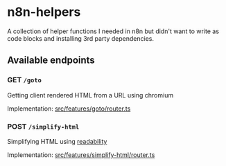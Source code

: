 # n8n-helpers

A collection of helper functions I needed in n8n but didn't want to write as code blocks and installing 3rd party
dependencies.

## Available endpoints

### GET `/goto`

Getting client rendered HTML from a URL using chromium

Implementation: [src/features/goto/router.ts](src/features/goto/router.ts)

### POST `/simplify-html`

Simplifying HTML using [readability](https://github.com/mozilla/readability)

Implementation: [src/features/simplify-html/router.ts](src/features/simplify-html/router.ts)
